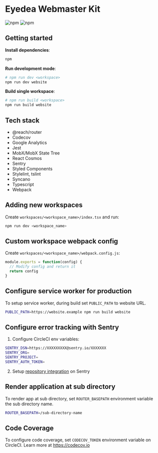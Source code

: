 # Eyedea Webmaster Kit

![npm](https://img.shields.io/npm/l/express.svg)
![npm](https://img.shields.io/badge/install-npm-blue.svg)

## Getting started

**Install dependencies**:
```sh
npm
```

**Run development mode**:

```sh
# npm run dev <workspace>
npm run dev website
```

**Build single workspace**:

```sh
# npm run build <workspace>
npm run build website
```

## Tech stack

- @reach/router
- Codecov 
- Google Analytics
- Jest
- MobX/MobX State Tree
- React Cosmos
- Sentry
- Styled Components
- Stylelint, tslint
- Syncano
- Typescript
- Webpack

## Adding new workspaces

Create `workspaces/<workspace_name>/index.tsx` and run:

```sh
npm run dev <workspace_name>
```

## Custom workspace webpack config

Create `workspaces/<workspace_name>/webpack.config.js`:

```js
module.exports = function(config) {
  // Modify config and return it
  return config
}
```
## Configure service worker for production

To setup service worker, during build set `PUBLIC_PATH` to website URL.

```sh
PUBLIC_PATH=https://website.example npm run build website
```

## Configure error tracking with Sentry

1. Configure CircleCI env variables:
  ```sh
  SENTRY_DSN=https://XXXXXXXXX@sentry.io/XXXXXXX
  SENTRY_ORG=
  SENTRY_PROJECT=
  SENTRY_AUTH_TOKEN=
  ```
2. Setup [repository integration](https://docs.sentry.io/workflow/releases/?platform=javascript#a-link-a-repository) on Sentry
  
## Render application at sub directory

To render app at sub directory, set `ROUTER_BASEPATH` environment variable the sub directory name.

```sh
ROUTER_BASEPATH=/sub-directory-name
```

## Code Coverage

To configure code coverage, set `CODECOV_TOKEN` environment variable on CircleCI. Learn more at https://codecov.io
